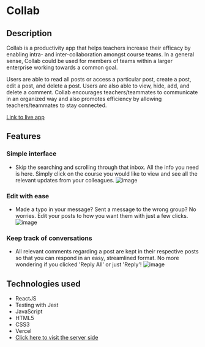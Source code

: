 # Collab
## Description
Collab is a productivity app that helps teachers increase their efficacy by enabling intra- and inter-collaboration amongst course teams. In a general sense, Collab could be used for members of teams within a larger enterprise working towards a common goal.

Users are able to read all posts or access a particular post, create a post, edit a post, and delete a post. Users are also able to view, hide, add, and delete a comment. Collab encourages teachers/teammates to communicate in an organized way and also promotes efficiency by allowing teachers/teammates to stay connected.

[Link to live app](https://collab-app-smoky.vercel.app/)

## Features
### Simple interface
- Skip the searching and scrolling through that inbox. All the info you need is here. Simply click on the course you would like to view and see all the relevant updates from your colleagues.
![image](https://user-images.githubusercontent.com/76637034/119248754-34095b80-bb48-11eb-8dd9-db8855e9f6bf.png)

### Edit with ease
- Made a typo in your message? Sent a message to the wrong group? No worries. Edit your posts to how you want them with just a few clicks.
![image](https://user-images.githubusercontent.com/76637034/119248787-61560980-bb48-11eb-8a83-996aac255288.png)


### Keep track of conversations
- All relevant comments regarding a post are kept in their respective posts so that you can respond in an easy, streamlined format. No more wondering if you clicked 'Reply All' or just 'Reply'!
![image](https://user-images.githubusercontent.com/76637034/119248799-7d59ab00-bb48-11eb-9324-006ec01511a0.png)

## Technologies used
- ReactJS
- Testing with Jest
- JavaScript
- HTML5
- CSS3
- Vercel
- [Click here to visit the server side](https://github.com/christineyoo/collab-server)
